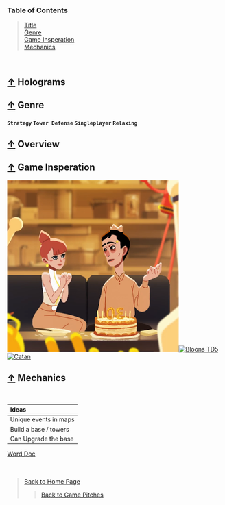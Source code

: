### Table of Contents
> [Title](#-Holograms)<br />
> [Genre](#-genre)<br />
> [Game Insperation](#-game-insperation)<br />
> [Mechanics](#-mechanics)

<br />

## [↑](#table-of-contents) Holograms

## [↑](#table-of-contents) Genre
#### ` Strategy ` ` Tower Defense ` ` Singleplayer ` ` Relaxing `

## [↑](#table-of-contents) Overview

## [↑](#table-of-contents) Game Insperation

[![Best Friends](Files/BestFriendsShortFilm.png)][Tile][![Bloons TD5](https://i.imgur.com/V9YqDsd.jpg)][BloonsTD5]
[![Catan](https://pbs.twimg.com/profile_images/1187478920657981442/maxRq3Jt_400x400.jpg)][Catan]

## [↑](#table-of-contents) Mechanics
<br />

| Ideas |
| :--- |
| Unique events in maps |
| Build a base / towers |
| Can Upgrade the base |

[Word Doc](Files/3D_Tower_Defense.docx)
<br /><br /><br />

> [Back to Home Page](https://github.com/Zachary-Boehm/GDD400)
>> [Back to Game Pitches](https://github.com/Zachary-Boehm/GDD400/tree/main/Game%20Pitches)


[Tile]: https://www.youtube.com/watch?v=j01Hg4QJ6NE "Click for Original Post (Animated)"
[BloonsTD5]: https://www.youtube.com/watch?v=_dprpzb677A "Click for Bloons TD 5 Trailer"
[Catan]: https://cdn.thingiverse.com/renders/e2/ce/d4/98/98/20160101_133325_preview_featured_preview_featured.jpg "Click for Detailed 3D Board"
